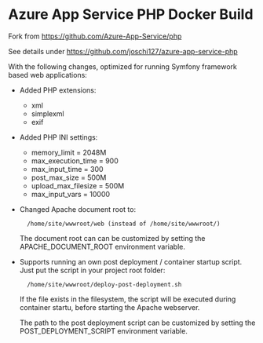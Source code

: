 Azure App Service PHP Docker Build
==================================

Fork from https://github.com/Azure-App-Service/php

See details under https://github.com/joschi127/azure-app-service-php

With the following changes, optimized for running Symfony framework
based web applications:


* Added PHP extensions:
  * xml
  * simplexml
  * exif


* Added PHP INI settings:
  * memory_limit = 2048M
  * max_execution_time  = 900
  * max_input_time      = 300
  * post_max_size       = 500M
  * upload_max_filesize = 500M
  * max_input_vars = 10000


* Changed Apache document root to:

        /home/site/wwwroot/web (instead of /home/site/wwwroot/)
        
  The document root can can be customized by setting the 
  APACHE_DOCUMENT_ROOT environment variable.


* Supports running an own post deployment / container startup script.
  Just put the script in your project root folder:

        /home/site/wwwroot/deploy-post-deployment.sh
        
  If the file exists in the filesystem, the script will be executed
  during container startu, before starting the Apache webserver.

  The path to the post deployment script can be customized by setting
  the POST_DEPLOYMENT_SCRIPT environment variable.
